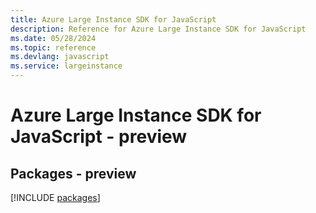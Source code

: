 ```yaml
---
title: Azure Large Instance SDK for JavaScript
description: Reference for Azure Large Instance SDK for JavaScript
ms.date: 05/28/2024
ms.topic: reference
ms.devlang: javascript
ms.service: largeinstance
---
```

# Azure Large Instance SDK for JavaScript - preview
## Packages - preview
[!INCLUDE [packages](large-instance-index.md)]